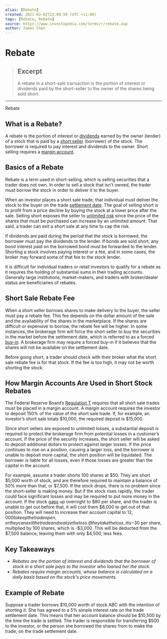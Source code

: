 ```yaml
---
alias: [Rebate]
created: 2021-03-02T23:09:59 (UTC +11:00)
tags: [Rebate, Rebate]
source: https://www.investopedia.com/terms/r/rebate.asp
author: James Chen
---
```


# Rebate

> ## Excerpt
> A rebate in a short-sale transaction is the portion of interest or dividends paid by the short-seller to the owner of the shares being sold short.

---

Rebate
## What is a Rebate?

A rebate is the portion of interest or [dividends](https://www.investopedia.com/terms/d/dividend.asp) earned by the owner (lender) of a stock that is paid by a [short seller](https://www.investopedia.com/terms/s/shortselling.asp) (borrower) of the stock. The borrower is required to pay interest and dividends to the owner. Short selling requires a [margin account](https://www.investopedia.com/terms/m/marginaccount.asp). 

## Basics of a Rebate

Rebate is a term used in short-selling, which is selling securities that a trader does not own. In order to sell a stock that isn't owned, the trader must borrow the stock in order to deliver it to the buyer.

When an investor places a short sale trade, that individual must deliver the stock to the buyer on the trade [settlement date](https://www.investopedia.com/terms/s/settlementdate.asp). The goal of selling short is to profit from a price decline by buying the stock at a lower price after the sale. Selling short exposes the seller to [unlimited risk](https://www.investopedia.com/terms/u/unlimitedrisk.asp) since the price of the shares that must be purchased can increase by an unlimited amount. That said, a trader can exit a short sale at any time to cap the risk.

If dividends are paid during the period that the stock is borrowed, the borrower must pay the dividends to the lender. If bonds are sold short, any bond interest paid on the borrowed bond must be forwarded to the lender. Shorting a stock involves paying interest or a fee, and in some cases, the broker may forward some of that fee to the stock lender.

It is difficult for individual traders or retail investors to qualify for a rebate as it requires the holding of substantial sums in their trading accounts. Generally large institutions, market-makers, and traders with broker/dealer status are beneficiaries of rebates.

## Short Sale Rebate Fee

When a short seller borrows shares to make delivery to the buyer, the seller must pay a rebate fee. This fee depends on the dollar amount of the sale and the availability of the shares in the marketplace. If the shares are difficult or expensive to borrow, the rebate fee will be higher. In some instances, the brokerage firm will force the short seller to buy the securities in the market before the settlement date, which is referred to as a forced [buy-in](https://www.investopedia.com/terms/b/buyin.asp). A brokerage firm may require a forced buy-in if it believes that the shares will not be available on the settlement date.

Before going short, a trader should check with their broker what the short sale rebate fee is for that stock. If the fee is too high, it may not be worth shorting the stock.

## How Margin Accounts Are Used in Short Stock Rebates

The Federal Reserve Board’s [Regulation T](https://www.investopedia.com/terms/r/regulationt.asp) requires that all short sale trades must be placed in a margin account. A margin account requires the investor to deposit 150% of the value of the short sale trade. If, for example, an investor’s short sale totals $10,000, the required deposit is $15,000.

Since short sellers are exposed to unlimited losses, a substantial deposit is required to protect the brokerage firm from potential losses in a customer’s account. If the price of the security increases, the short seller will be asked to deposit additional dollars to protect against larger losses. If the price continues to rise on a position, causing a larger loss, and the borrower is unable to deposit more capital, the short position will be liquidated. The borrower is liable for all losses, even if those losses are greater than the capital in the account. 

For example, assume a trader shorts 100 shares at $50. They are short $5,000 worth of stock, and are therefore required to maintain a balance of 50% more than that, or $7,500. If the stock drops, there is no problem since the short-seller is making money. But if the stock rises rapidly, the trader could face significant losses and may be required to put more money in the account. If the stock [gaps](https://www.investopedia.com/terms/g/gap.asp) up overnight to $80 per share, and the trader is unable to get out before that, it will cost them $8,000 to get out of that position. They will need to increase their account capital to $12,000 to keep the trade open, or they can exit the trade and realize the loss. If they take the loss, it is -$30 per share, multiplied by 100 shares, which is -$3,000. This will be deducted from the $7,500 balance, leaving them with only $4,500, less fees.

## Key Takeaways

-   _Rebates are the portion of interest and dividends that the borrower of stock in a short sale pays to the investor who loaned her the stock._
-   _Rebates require margin accounts, whose balance is calculated on a daily basis based on the stock's price movements._

## Example of Rebate

Suppose a trader borrows $10,000 worth of stock ABC with the intention of shorting it. She has agreed to a 5% simple interest rate on the trade settlement date. This means that her account balance should be $10,500 by the time the trade is settled. The trader is responsible for transferring $500 to the investor, or the person she borrowed the shares from to make the trade, on the trade settlement date.
